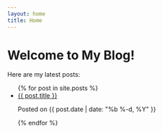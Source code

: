 ```yaml
---
layout: home
title: Home
---
```



# Welcome to My Blog!

Here are my latest posts:

<ul>
  {% for post in site.posts %}
    <li>
      <a href="{{ post.url | relative_url }}">{{ post.title }}</a>
      <p>Posted on {{ post.date | date: "%b %-d, %Y" }}</p>
    </li>
  {% endfor %}
</ul>
